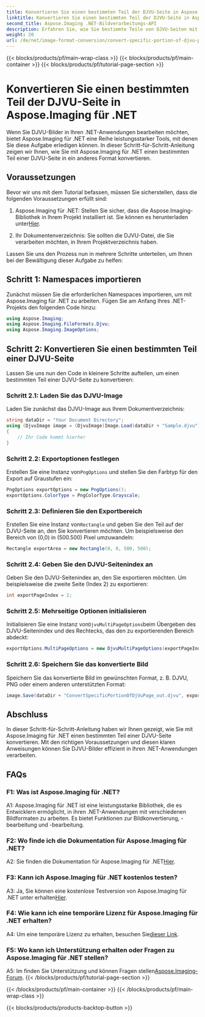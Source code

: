 ```yaml
---
title: Konvertieren Sie einen bestimmten Teil der DJVU-Seite in Aspose.Imaging für .NET
linktitle: Konvertieren Sie einen bestimmten Teil der DJVU-Seite in Aspose.Imaging für .NET
second_title: Aspose.Imaging .NET-Bildverarbeitungs-API
description: Erfahren Sie, wie Sie bestimmte Teile von DJVU-Seiten mit Aspose.Imaging für .NET konvertieren. Folgen Sie unserer Schritt-für-Schritt-Anleitung.
weight: 20
url: /de/net/image-format-conversion/convert-specific-portion-of-djvu-page/
---
```


{{< blocks/products/pf/main-wrap-class >}}
{{< blocks/products/pf/main-container >}}
{{< blocks/products/pf/tutorial-page-section >}}

# Konvertieren Sie einen bestimmten Teil der DJVU-Seite in Aspose.Imaging für .NET

Wenn Sie DJVU-Bilder in Ihren .NET-Anwendungen bearbeiten möchten, bietet Aspose.Imaging für .NET eine Reihe leistungsstarker Tools, mit denen Sie diese Aufgabe erledigen können. In dieser Schritt-für-Schritt-Anleitung zeigen wir Ihnen, wie Sie mit Aspose.Imaging für .NET einen bestimmten Teil einer DJVU-Seite in ein anderes Format konvertieren.

## Voraussetzungen

Bevor wir uns mit dem Tutorial befassen, müssen Sie sicherstellen, dass die folgenden Voraussetzungen erfüllt sind:

1.  Aspose.Imaging für .NET: Stellen Sie sicher, dass die Aspose.Imaging-Bibliothek in Ihrem Projekt installiert ist. Sie können es herunterladen unter[Hier](https://releases.aspose.com/imaging/net/).

2. Ihr Dokumentenverzeichnis: Sie sollten die DJVU-Datei, die Sie verarbeiten möchten, in Ihrem Projektverzeichnis haben.

Lassen Sie uns den Prozess nun in mehrere Schritte unterteilen, um Ihnen bei der Bewältigung dieser Aufgabe zu helfen:

## Schritt 1: Namespaces importieren

Zunächst müssen Sie die erforderlichen Namespaces importieren, um mit Aspose.Imaging für .NET zu arbeiten. Fügen Sie am Anfang Ihres .NET-Projekts den folgenden Code hinzu:

```csharp
using Aspose.Imaging;
using Aspose.Imaging.FileFormats.Djvu;
using Aspose.Imaging.ImageOptions;
```

## Schritt 2: Konvertieren Sie einen bestimmten Teil einer DJVU-Seite

Lassen Sie uns nun den Code in kleinere Schritte aufteilen, um einen bestimmten Teil einer DJVU-Seite zu konvertieren:

### Schritt 2.1: Laden Sie das DJVU-Image

Laden Sie zunächst das DJVU-Image aus Ihrem Dokumentverzeichnis:

```csharp
string dataDir = "Your Document Directory";
using (DjvuImage image = (DjvuImage)Image.Load(dataDir + "Sample.djvu"))
{
    // Ihr Code kommt hierher
}
```

### Schritt 2.2: Exportoptionen festlegen

 Erstellen Sie eine Instanz von`PngOptions` und stellen Sie den Farbtyp für den Export auf Graustufen ein:

```csharp
PngOptions exportOptions = new PngOptions();
exportOptions.ColorType = PngColorType.Grayscale;
```

### Schritt 2.3: Definieren Sie den Exportbereich

 Erstellen Sie eine Instanz von`Rectangle` und geben Sie den Teil auf der DJVU-Seite an, den Sie konvertieren möchten. Um beispielsweise den Bereich von (0,0) in (500.500) Pixel umzuwandeln:

```csharp
Rectangle exportArea = new Rectangle(0, 0, 500, 500);
```

### Schritt 2.4: Geben Sie den DJVU-Seitenindex an

Geben Sie den DJVU-Seitenindex an, den Sie exportieren möchten. Um beispielsweise die zweite Seite (Index 2) zu exportieren:

```csharp
int exportPageIndex = 2;
```

### Schritt 2.5: Mehrseitige Optionen initialisieren

 Initialisieren Sie eine Instanz von`DjvuMultiPageOptions`beim Übergeben des DJVU-Seitenindex und des Rechtecks, das den zu exportierenden Bereich abdeckt:

```csharp
exportOptions.MultiPageOptions = new DjvuMultiPageOptions(exportPageIndex, exportArea);
```

### Schritt 2.6: Speichern Sie das konvertierte Bild

Speichern Sie das konvertierte Bild im gewünschten Format, z. B. DJVU, PNG oder einem anderen unterstützten Format:

```csharp
image.Save(dataDir + "ConvertSpecificPortionOfDjVuPage_out.djvu", exportOptions);
```

## Abschluss

In dieser Schritt-für-Schritt-Anleitung haben wir Ihnen gezeigt, wie Sie mit Aspose.Imaging für .NET einen bestimmten Teil einer DJVU-Seite konvertieren. Mit den richtigen Voraussetzungen und diesen klaren Anweisungen können Sie DJVU-Bilder effizient in Ihren .NET-Anwendungen verarbeiten.

## FAQs

### F1: Was ist Aspose.Imaging für .NET?

A1: Aspose.Imaging für .NET ist eine leistungsstarke Bibliothek, die es Entwicklern ermöglicht, in ihren .NET-Anwendungen mit verschiedenen Bildformaten zu arbeiten. Es bietet Funktionen zur Bildkonvertierung, -bearbeitung und -bearbeitung.

### F2: Wo finde ich die Dokumentation für Aspose.Imaging für .NET?

 A2: Sie finden die Dokumentation für Aspose.Imaging für .NET[Hier](https://reference.aspose.com/imaging/net/).

### F3: Kann ich Aspose.Imaging für .NET kostenlos testen?

 A3: Ja, Sie können eine kostenlose Testversion von Aspose.Imaging für .NET unter erhalten[Hier](https://releases.aspose.com/).

### F4: Wie kann ich eine temporäre Lizenz für Aspose.Imaging für .NET erhalten?

 A4: Um eine temporäre Lizenz zu erhalten, besuchen Sie[dieser Link](https://purchase.aspose.com/temporary-license/).

### F5: Wo kann ich Unterstützung erhalten oder Fragen zu Aspose.Imaging für .NET stellen?

 A5: Im finden Sie Unterstützung und können Fragen stellen[Aspose.Imaging-Forum](https://forum.aspose.com/).
{{< /blocks/products/pf/tutorial-page-section >}}

{{< /blocks/products/pf/main-container >}}
{{< /blocks/products/pf/main-wrap-class >}}

{{< blocks/products/products-backtop-button >}}
